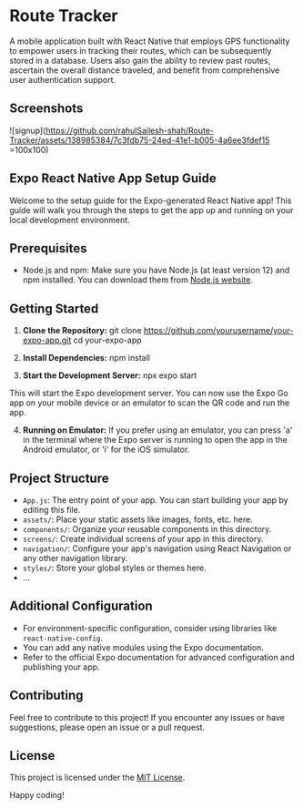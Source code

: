 # Route Tracker
A mobile application built with React Native that employs GPS functionality to empower users in tracking their routes, which can be subsequently stored in a database. Users also gain the ability to review past routes, ascertain the overall distance traveled, and benefit from comprehensive user authentication support.


## Screenshots
![signup](https://github.com/rahulSailesh-shah/Route-Tracker/assets/138985384/7c3fdb75-24ed-41e1-b005-4a6ee3fdef15 =100x100)


## Expo React Native App Setup Guide

Welcome to the setup guide for the Expo-generated React Native app! This guide will walk you through the steps to get the app up and running on your local development environment.

## Prerequisites

- Node.js and npm: Make sure you have Node.js (at least version 12) and npm installed. You can download them from [Node.js website](https://nodejs.org/).

## Getting Started

1. **Clone the Repository:**
git clone https://github.com/yourusername/your-expo-app.git
cd your-expo-app

2. **Install Dependencies:**
npm install

3. **Start the Development Server:**
npx expo start

This will start the Expo development server. You can now use the Expo Go app on your mobile device or an emulator to scan the QR code and run the app.

4. **Running on Emulator:**
If you prefer using an emulator, you can press 'a' in the terminal where the Expo server is running to open the app in the Android emulator, or 'i' for the iOS simulator.

## Project Structure

- `App.js`: The entry point of your app. You can start building your app by editing this file.
- `assets/`: Place your static assets like images, fonts, etc. here.
- `components/`: Organize your reusable components in this directory.
- `screens/`: Create individual screens of your app in this directory.
- `navigation/`: Configure your app's navigation using React Navigation or any other navigation library.
- `styles/`: Store your global styles or themes here.
- ...

## Additional Configuration

- For environment-specific configuration, consider using libraries like `react-native-config`.
- You can add any native modules using the Expo documentation.
- Refer to the official Expo documentation for advanced configuration and publishing your app.

## Contributing

Feel free to contribute to this project! If you encounter any issues or have suggestions, please open an issue or a pull request.

## License

This project is licensed under the [MIT License](LICENSE).

Happy coding!
